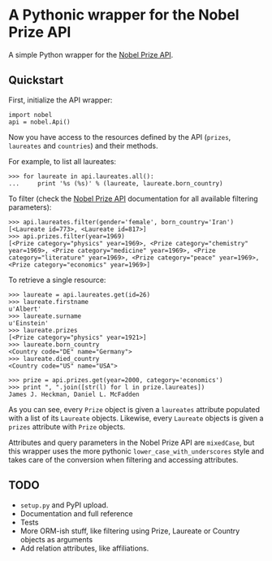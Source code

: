 # A Pythonic wrapper for the Nobel Prize API

A simple Python wrapper for the [Nobel Prize API](http://www.nobelprize.org/nobel_organizations/nobelmedia/nobelprize_org/developer/).

## Quickstart

First, initialize the API wrapper:

    import nobel
    api = nobel.Api()

Now you have access to the resources defined by the API (`prizes`,
`laureates` and `countries`) and their methods.

For example, to list all laureates:

    >>> for laureate in api.laureates.all():
    ...     print '%s (%s)' % (laureate, laureate.born_country)

To filter (check the [Nobel Prize API](http://www.nobelprize.org/nobel_organizations/nobelmedia/nobelprize_org/developer/) documentation
for all available filtering parameters):

    >>> api.laureates.filter(gender='female', born_country='Iran')
    [<Laureate id=773>, <Laureate id=817>]
    >>> api.prizes.filter(year=1969)
    [<Prize category="physics" year=1969>, <Prize category="chemistry" year=1969>, <Prize category="medicine" year=1969>, <Prize category="literature" year=1969>, <Prize category="peace" year=1969>, <Prize category="economics" year=1969>]

To retrieve a single resource:

    >>> laureate = api.laureates.get(id=26)
    >>> laureate.firstname
    u'Albert'
    >>> laureate.surname
    u'Einstein'
    >>> laureate.prizes
    [<Prize category="physics" year=1921>]
    >>> laureate.born_country
    <Country code="DE" name="Germany">
    >>> laureate.died_country
    <Country code="US" name="USA">

    >>> prize = api.prizes.get(year=2000, category='economics')
    >>> print ", ".join([str(l) for l in prize.laureates])
    James J. Heckman, Daniel L. McFadden

As you can see, every `Prize` object is given a `laureates` attribute populated
with a list of its `Laureate` objects. Likewise, every `Laureate` objects is
given a `prizes` attribute with `Prize` objects.

Attributes and query parameters in the Nobel Prize API are `mixedCase`, but
this wrapper uses the more pythonic `lower_case_with_underscores` style and
takes care of the conversion when filtering and accessing attributes.

## TODO

* `setup.py` and PyPI upload.
* Documentation and full reference
* Tests
* More ORM-ish stuff, like filtering using Prize, Laureate or Country objects
  as arguments
* Add relation attributes, like affiliations.
